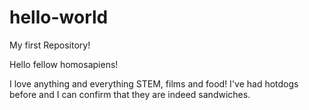 # hello-world
My first Repository!

Hello fellow homosapiens!

I love anything and everything STEM, films and food!
I've had hotdogs before and I can confirm that they are indeed sandwiches.

